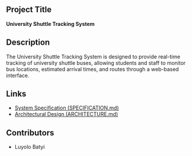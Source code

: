 ## Project Title
**University Shuttle Tracking System**

## Description
The University Shuttle Tracking System is designed to provide real-time tracking of university shuttle buses, allowing students and staff to monitor bus locations, estimated arrival times, and routes through a web-based interface.

## Links
- [System Specification (SPECIFICATION.md)](SPECIFICATION.md)
- [Architectural Design (ARCHITECTURE.md)](ARCHITECTURE.md)

## Contributors
- Luyolo Batyi

